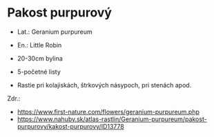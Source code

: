 # Pakost purpurový
- Lat.: Geranium purpureum
- En.: Little Robin


- 20-30cm bylina
- 5-početné listy
- Rastie pri kolajiskách, štrkových násypoch, pri stenách apod.


Zdr.:
- https://www.first-nature.com/flowers/geranium-purpureum.php
- https://www.nahuby.sk/atlas-rastlin/Geranium-purpureum/pakost-purpurovy/kakost-purpurovy/ID13778